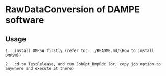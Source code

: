 
#   RawDataConversion of DAMPE software

##  Usage

    1.  install DMPSW firstly (refer to: ../README.md/{How to install DMPSW})

    2.  cd to TestRelease, and run JobOpt_DmpRdc (or, copy job option to anywhere and execute at there)

